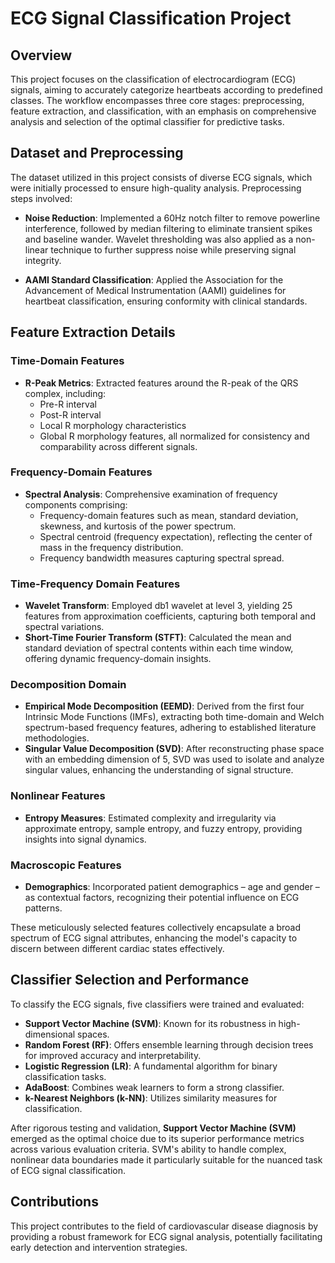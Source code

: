 # ECG Signal Classification Project

## Overview

This project focuses on the classification of electrocardiogram (ECG) signals, aiming to accurately categorize heartbeats according to predefined classes. The workflow encompasses three core stages: preprocessing, feature extraction, and classification, with an emphasis on comprehensive analysis and selection of the optimal classifier for predictive tasks.

## Dataset and Preprocessing

The dataset utilized in this project consists of diverse ECG signals, which were initially processed to ensure high-quality analysis. Preprocessing steps involved:

- **Noise Reduction**: Implemented a 60Hz notch filter to remove powerline interference, followed by median filtering to eliminate transient spikes and baseline wander. Wavelet thresholding was also applied as a non-linear technique to further suppress noise while preserving signal integrity.
  
- **AAMI Standard Classification**: Applied the Association for the Advancement of Medical Instrumentation (AAMI) guidelines for heartbeat classification, ensuring conformity with clinical standards.

## Feature Extraction Details

### Time-Domain Features
- **R-Peak Metrics**: Extracted features around the R-peak of the QRS complex, including:
  - Pre-R interval
  - Post-R interval
  - Local R morphology characteristics
  - Global R morphology features, all normalized for consistency and comparability across different signals.

### Frequency-Domain Features
- **Spectral Analysis**: Comprehensive examination of frequency components comprising:
  - Frequency-domain features such as mean, standard deviation, skewness, and kurtosis of the power spectrum.
  - Spectral centroid (frequency expectation), reflecting the center of mass in the frequency distribution.
  - Frequency bandwidth measures capturing spectral spread.

### Time-Frequency Domain Features
- **Wavelet Transform**: Employed db1 wavelet at level 3, yielding 25 features from approximation coefficients, capturing both temporal and spectral variations.
- **Short-Time Fourier Transform (STFT)**: Calculated the mean and standard deviation of spectral contents within each time window, offering dynamic frequency-domain insights.

### Decomposition Domain
- **Empirical Mode Decomposition (EEMD)**: Derived from the first four Intrinsic Mode Functions (IMFs), extracting both time-domain and Welch spectrum-based frequency features, adhering to established literature methodologies.
- **Singular Value Decomposition (SVD)**: After reconstructing phase space with an embedding dimension of 5, SVD was used to isolate and analyze singular values, enhancing the understanding of signal structure.

### Nonlinear Features
- **Entropy Measures**: Estimated complexity and irregularity via approximate entropy, sample entropy, and fuzzy entropy, providing insights into signal dynamics.

### Macroscopic Features
- **Demographics**: Incorporated patient demographics – age and gender – as contextual factors, recognizing their potential influence on ECG patterns.

These meticulously selected features collectively encapsulate a broad spectrum of ECG signal attributes, enhancing the model's capacity to discern between different cardiac states effectively.

## Classifier Selection and Performance

To classify the ECG signals, five classifiers were trained and evaluated:

- **Support Vector Machine (SVM)**: Known for its robustness in high-dimensional spaces.
- **Random Forest (RF)**: Offers ensemble learning through decision trees for improved accuracy and interpretability.
- **Logistic Regression (LR)**: A fundamental algorithm for binary classification tasks.
- **AdaBoost**: Combines weak learners to form a strong classifier.
- **k-Nearest Neighbors (k-NN)**: Utilizes similarity measures for classification.

After rigorous testing and validation, **Support Vector Machine (SVM)** emerged as the optimal choice due to its superior performance metrics across various evaluation criteria. SVM's ability to handle complex, nonlinear data boundaries made it particularly suitable for the nuanced task of ECG signal classification.

## Contributions

This project contributes to the field of cardiovascular disease diagnosis by providing a robust framework for ECG signal analysis, potentially facilitating early detection and intervention strategies.
